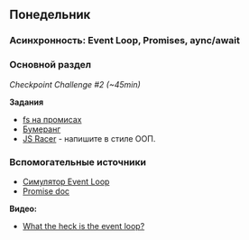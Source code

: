 ## Понедельник


### Асинхронность: Event Loop, Promises, aync/await
### Основной раздел

*Checkpoint Challenge #2 (~45min)*

**Задания**

- [fs на промисах](../../../../core-async-promisify-fs)
- [Бумеранг](../../../../core-async-boomerang)
- [JS Racer](../../../../core-algorithm-racer-1) - напишите в стиле ООП.


### Вспомогательные источники
- [Симулятор Event Loop](http://latentflip.com/loupe)
- [Promise doc](https://learn.javascript.ru/promise)

**Видео:**
- [What the heck is the event loop?](https://www.youtube.com/watch?v=8aGhZQkoFbQ)
